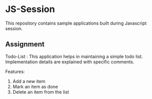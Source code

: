 # JS-Session
This repository contains sample applications built during Javascript session.

## Assignment
Todo-List : This application helps in maintaining a simple todo list. Implementation details are explained with specific comments.

Features:
1) Add a new item
2) Mark an item as done
3) Delete an item from the list


